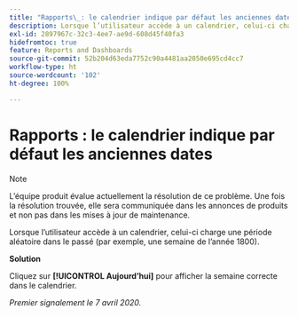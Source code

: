 ```yaml
---
title: "Rapports\_: le calendrier indique par défaut les anciennes dates"
description: Lorsque l’utilisateur accède à un calendrier, celui-ci charge une période aléatoire dans le passé (par exemple, une semaine de l’année 1800).
exl-id: 2897967c-32c3-4ee7-ae9d-608d45f40fa3
hidefromtoc: true
feature: Reports and Dashboards
source-git-commit: 52b204d63eda7752c90a4481aa2050e695cd4cc7
workflow-type: ht
source-wordcount: '102'
ht-degree: 100%

---
```


# Rapports : le calendrier indique par défaut les anciennes dates

>[!NOTE]
>
>L’équipe produit évalue actuellement la résolution de ce problème. Une fois la résolution trouvée, elle sera communiquée dans les annonces de produits et non pas dans les mises à jour de maintenance.

Lorsque l’utilisateur accède à un calendrier, celui-ci charge une période aléatoire dans le passé (par exemple, une semaine de l’année 1800).

**Solution**

Cliquez sur **[!UICONTROL Aujourd’hui]** pour afficher la semaine correcte dans le calendrier.


_Premier signalement le 7 avril 2020._
